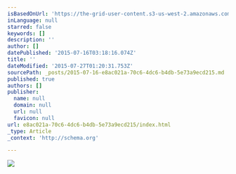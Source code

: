 ```yaml
---
isBasedOnUrl: 'https://the-grid-user-content.s3-us-west-2.amazonaws.com/38ba7c0f-ce45-431b-9b00-982e67a3f527.jpg'
inLanguage: null
starred: false
keywords: []
description: ''
author: []
datePublished: '2015-07-16T03:18:16.074Z'
title: ''
dateModified: '2015-07-27T01:20:31.753Z'
sourcePath: _posts/2015-07-16-e8ac021a-70c6-4dc6-b4db-5e73a9ecd215.md
published: true
authors: []
publisher:
  name: null
  domain: null
  url: null
  favicon: null
url: e8ac021a-70c6-4dc6-b4db-5e73a9ecd215/index.html
_type: Article
_context: 'http://schema.org'

---
```

![](https://the-grid-user-content.s3-us-west-2.amazonaws.com/38ba7c0f-ce45-431b-9b00-982e67a3f527.jpg)